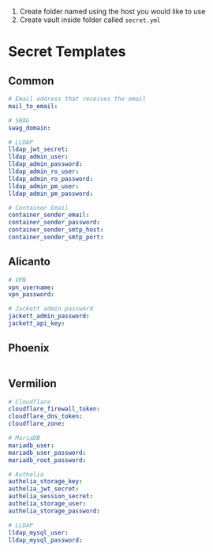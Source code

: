 1. Create folder named using the host you would like to use
2. Create vault inside folder called `secret.yml`

# Secret Templates

## Common

```yaml
# Email address that receives the email
mail_to_email:

# SWAG
swag_domain:

# LLDAP
lldap_jwt_secret:
lldap_admin_user:
lldap_admin_password:
lldap_admin_ro_user:
lldap_admin_ro_password:
lldap_admin_pm_user:
lldap_admin_pm_password:

# Container Email
container_sender_email:
container_sender_password:
container_sender_smtp_host:
container_sender_smtp_port:
```

## Alicanto

```yaml
# VPN
vpn_username: 
vpn_password: 

# Jackett admin password
jackett_admin_password:
jackett_api_key:
```

## Phoenix

```yaml
```

## Vermilion

```yaml
# Cloudflare
cloudflare_firewall_token:
cloudflare_dns_token:
cloudflare_zone:

# MariaDB
mariadb_user:
mariadb_user_password:
mariadb_root_password:

# Authelia
authelia_storage_key:
authelia_jwt_secret:
authelia_session_secret:
authelia_storage_user:
authelia_storage_password:

# LLDAP
lldap_mysql_user:
lldap_mysql_password:
```
